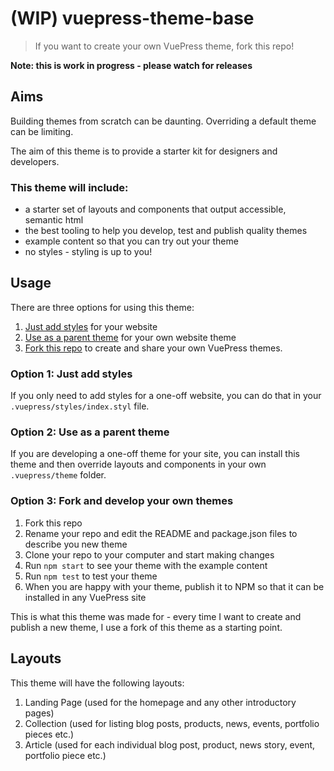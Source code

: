 # (WIP) vuepress-theme-base
> If you want to create your own VuePress theme, fork this repo!

**Note: this is work in progress - please watch for releases**

## Aims

Building themes from scratch can be daunting. Overriding a default theme can be limiting.

The aim of this theme is to provide a starter kit for designers and developers. 

### This theme will include:

- a starter set of layouts and components that output accessible, semantic html
- the best tooling to help you develop, test and publish quality themes
- example content so that you can try out your theme
- no styles - styling is up to you!

## Usage

There are three options for using this theme:
1. [Just add styles](#option-1-just-add-styles) for your website
2. [Use as a parent theme](#option-2-use-as-a-parent-theme) for your own website theme
3. [Fork this repo](#option-3-fork-and-develop-your-own-themes) to create and share your own VuePress themes.

### Option 1: Just add styles

If you only need to add styles for a one-off website, you can do that in your `.vuepress/styles/index.styl` file.

### Option 2: Use as a parent theme

If you are developing a one-off theme for your site, you can install this theme and then override layouts and components in your own `.vuepress/theme` folder.

### Option 3: Fork and develop your own themes

1. Fork this repo
2. Rename your repo and edit the README and package.json files to describe you new theme
3. Clone your repo to your computer and start making changes
4. Run `npm start` to see your theme with the example content
5. Run `npm test` to test your theme
6. When you are happy with your theme, publish it to NPM so that it can be installed in any VuePress site

This is what this theme was made for - every time I want to create and publish a new theme, I use a fork of this theme as a starting point.

## Layouts
This theme will have the following layouts:

1. Landing Page (used for the homepage and any other introductory pages)
2. Collection (used for listing blog posts, products, news, events, portfolio pieces etc.)
3. Article (used for each individual blog post, product, news story, event, portfolio piece etc.)
